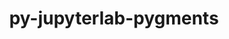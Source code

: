 ---
title: "py-jupyterlab-pygments"
layout: cache
categories: [package, v0.18.1]
meta: {"versions": ["0.1.2"], "compilers": ["gcc@=7.5.0"], "oss": ["ubuntu18.04"], "platforms": ["linux"], "targets": ["x86_64"], "stacks": ["data-vis-sdk", "e4s", "root"], "num_specs": 3, "num_specs_by_stack": {"root": 3, "e4s": 2, "data-vis-sdk": 1}}
spec_details: [{"hash": "ue7jftkifi7i4wv7m3w3om7de37txq6n", "compiler": "gcc@=7.5.0", "versions": ["0.1.2"], "os": "ubuntu18.04", "platform": "linux", "target": "x86_64", "variants": [], "stacks": ["root", "e4s"], "size": "-", "tarball": "https://binaries.spack.io/v0.18.1/build_cache/linux-ubuntu18.04-x86_64/gcc-7.5.0/py-jupyterlab-pygments-0.1.2/linux-ubuntu18.04-x86_64-gcc-7.5.0-py-jupyterlab-pygments-0.1.2-ue7jftkifi7i4wv7m3w3om7de37txq6n.spack"}, {"hash": "xzqfzmj3dq3zi5cxdj5ajqkt3ljzyybc", "compiler": "gcc@=7.5.0", "versions": ["0.1.2"], "os": "ubuntu18.04", "platform": "linux", "target": "x86_64", "variants": [], "stacks": ["root", "e4s"], "size": "-", "tarball": "https://binaries.spack.io/v0.18.1/build_cache/linux-ubuntu18.04-x86_64/gcc-7.5.0/py-jupyterlab-pygments-0.1.2/linux-ubuntu18.04-x86_64-gcc-7.5.0-py-jupyterlab-pygments-0.1.2-xzqfzmj3dq3zi5cxdj5ajqkt3ljzyybc.spack"}, {"hash": "tkrm3m5mohf5hqi6btu6gncrbg4i4llc", "compiler": "gcc@=7.5.0", "versions": ["0.1.2"], "os": "ubuntu18.04", "platform": "linux", "target": "x86_64", "variants": [], "stacks": ["root", "data-vis-sdk"], "size": "-", "tarball": "https://binaries.spack.io/v0.18.1/build_cache/linux-ubuntu18.04-x86_64/gcc-7.5.0/py-jupyterlab-pygments-0.1.2/linux-ubuntu18.04-x86_64-gcc-7.5.0-py-jupyterlab-pygments-0.1.2-tkrm3m5mohf5hqi6btu6gncrbg4i4llc.spack"}]
---